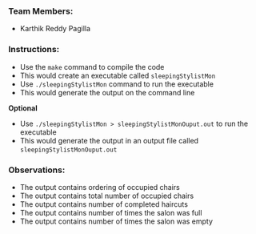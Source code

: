 ### Team Members:
- Karthik Reddy Pagilla

### Instructions:
- Use the `make` command to compile the code
- This would create an executable called `sleepingStylistMon`
- Use `./sleepingStylistMon` command to run the executable
- This would generate the output on the command line

**Optional**

- Use `./sleepingStylistMon > sleepingStylistMonOuput.out` to run the executable
- This would generate the output in an output file called `sleepingStylistMonOuput.out`


### Observations:
- The output contains ordering of occupied chairs
- The output contains total number of occupied chairs
- The output contains number of completed haircuts
- The output contains number of times the salon was full
- The output contains number of times the salon was empty
